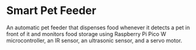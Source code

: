 # Smart Pet Feeder
An automatic pet feeder that dispenses food whenever it detects a pet in front of it and monitors food storage using Raspberry Pi Pico W microcontroller, an IR sensor, an ultrasonic
sensor, and a servo motor.
